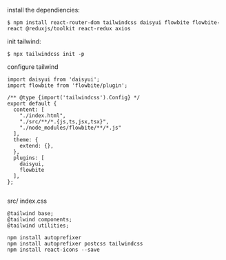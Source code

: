 install the dependiencies:

```
$ npm install react-router-dom tailwindcss daisyui flowbite flowbite-react @reduxjs/toolkit react-redux axios
```

init tailwind:

```
$ npx tailwindcss init -p
```

configure tailwind

```
import daisyui from 'daisyui';
import flowbite from 'flowbite/plugin';

/** @type {import('tailwindcss').Config} */
export default {
  content: [
    "./index.html",
    "./src/**/*.{js,ts,jsx,tsx}",
    "./node_modules/flowbite/**/*.js"
  ],
  theme: {
    extend: {},
  },
  plugins: [
    daisyui,
    flowbite
  ],
};


```

src/ index.css

```
@tailwind base;
@tailwind components;
@tailwind utilities;

```

```
npm install autoprefixer
npm install autoprefixer postcss tailwindcss
npm install react-icons --save

```
